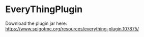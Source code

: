 # EveryThingPlugin
 Download the plugin jar here: https://www.spigotmc.org/resources/everything-plugin.107875/
